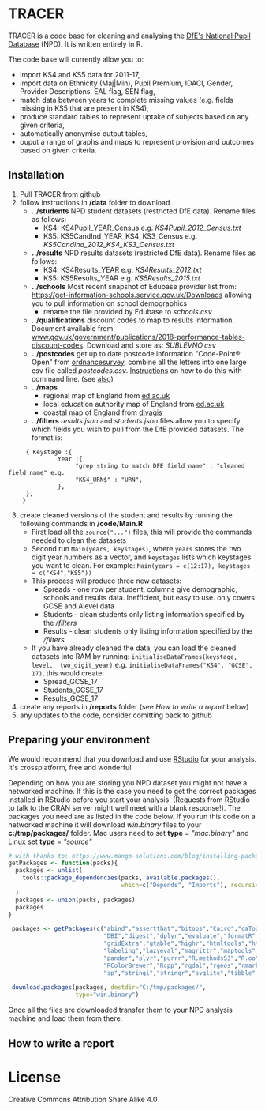 # TRACER

TRACER is a code base for cleaning and analysing the [DfE's National Pupil Database](https://www.gov.uk/government/collections/national-pupil-database) (NPD). It is written entirely in R.

The code base will currently allow you to:
 - import KS4 and KS5 data for 2011-17,
 - import data on Ethnicity (Maj|Min), Pupil Premium, IDACI, Gender, Provider Descriptions, EAL flag, SEN flag, 
 - match data between years to complete missing values (e.g. fields missing in KS5 that are present in KS4),
 - produce standard tables to represent uptake of subjects based on any given criteria,
 - automatically anonymise output tables,
 - ouput a range of graphs and maps to represent provision and outcomes based on given criteria.
 
## Installation

1. Pull TRACER from github
2. follow instructions in __/data__ folder to download
    * __../students__ NPD student datasets (restricted DfE data). Rename files as follows:
        - KS4: KS4Pupil_YEAR_Census e.g. _KS4Pupil_2012_Census.txt_
        - KS5: KS5CandInd_YEAR_KS4_KS3_Census e.g. _KS5CandInd_2012_KS4_KS3_Census.txt_
    * __../results__ NPD results datasets (restricted DfE data). Rename files as follows:
        - KS4: KS4Results_YEAR e.g. _KS4Results_2012.txt_
        - KS5: KS5Results_YEAR e.g. _KS5Results_2015.txt_
    * __../schools__ Most recent snapshot of Edubase provider list from: https://get-information-schools.service.gov.uk/Downloads allowing you to pull information on school demographics
        * rename the file provided by Edubase to _schools.csv_
    * __../qualifications__ discount codes to map to results information. Document available from www.gov.uk/government/publications/2018-performance-tables-discount-codes. Download and store as: _SUBLEVNO.csv_
    * __../postcodes__ get up to date postcode information "Code-Point® Open" from [ordnancesurvey](https://www.ordnancesurvey.co.uk/opendatadownload/products.html), combine all the letters into one large csv file called _postcodes.csv_. [Instructions](http://webpierat.com/2011/05/23/merging-csv-files-using-the-command-line/) on how to do this with command line. (see [also](https://www.r-bloggers.com/gb-postcode-polygons-open-data/))
    * __../maps__ 
        * regional map of England from [ed.ac.uk](https://datashare.is.ed.ac.uk/handle/10283/2404)
        * local education authority map of England from [ed.ac.uk](https://datashare.is.ed.ac.uk/handle/10283/2532)
        * coastal map of England from [divagis](http://www.diva-gis.org/datadown)
    * __../filters__ _results.json_ and _students.json_ files allow you to specify which fields you wish to pull from the DfE provided datasets. The format is: 
```
     { Keystage :{ 
              Year :{ 
                   "grep string to match DFE field name" : "cleaned field name" e.g.
                   "KS4_URN$" : "URN",
              },
     },
    }
```

3. create cleaned versions of the student and results by running the following commands in __/code/Main.R__
   * First load all the ```source("...")``` files, this will provide the commands needed to clean the datasets
   * Second run ```Main(years, keystages)```, where ```years``` stores the two digit year numbers as a vector, and ```keystages``` lists which keystages you want to clean. For example: ```Main(years = c(12:17), keystages = c("KS4","KS5"))``` 
   * This process will produce three new datasets:
       - Spreads - one row per student, columns give demographic, schools and results data. Inefficient, but easy to use. only covers GCSE and Alevel data
       - Students - clean students only listing information specified by the _/filters_
       - Results - clean students only listing information specified by the _/filters_
   * If you have already cleaned the data, you can load the cleaned datasets into RAM by running: ```initialiseDataFrames(keystage, level,  two_digit_year)``` e.g. ```initialiseDataFrames("KS4", "GCSE", 17)```, this would create:
       - Spread_GCSE_17
       - Students_GCSE_17
       - Results_GCSE_17
4. create any reports in __/reports__ folder (see _How to write a report_ below)
5. any updates to the code, consider comitting back to github

## Preparing your environment
We would recommend that you download and use [RStudio](https://www.rstudio.com/products/rstudio/download/) for your analysis. It's crossplatform, free and wonderful.

Depending on how you are storing you NPD dataset you might not have a networked machine. If this is the case you need to get the correct packages installed in RStudio before you start your analysis. (Requests from RStudio to talk to the CRAN server might well meet with a blank response!). The packages you need are as listed in the code below. If you run this code on a networked machine it will download _win.binary_ files to your __c:/tmp/packages/__ folder. Mac users need to set __type__ = _"mac.binary"_ and Linux set __type__ = _"source"_

```r
# with thanks to: https://www.mango-solutions.com/blog/installing-packages-without-the-internet
getPackages <- function(packs){
  packages <- unlist(
    tools::package_dependencies(packs, available.packages(),
                                which=c("Depends", "Imports"), recursive=TRUE)
  )
  packages <- union(packs, packages)
  packages
}

 packages <- getPackages(c("abind","assertthat","bitops","Cairo","caTools","colorspace",
                           "DBI","digest","dplyr","evaluate","formatR","gdtools","ggplot2",
                           "gridExtra","gtable","highr","htmltools","httr","knitr",
                           "labeling","lazyeval","magrittr","maptools","markdown","munsell",
                           "pander","plyr","purrr","R.methodsS3","R.oo","R.utils","R6",
                           "RColorBrewer","Rcpp","rgdal","rgeos","rmarkdown","scales",
                           "sp","stringi","stringr","svglite","tibble","tidyr","xtable","yaml"))
 
 download.packages(packages, destdir="C:/tmp/packages/", 
                   type="win.binary")
 ```
 Once all the files are downloaded transfer them to your NPD analysis machine and load them from there.

## How to write a report

# License
Creative Commons Attribution Share Alike 4.0
